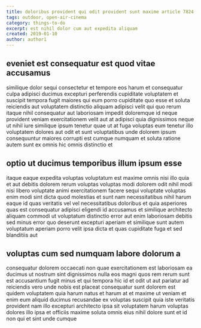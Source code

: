 ```yaml
---
title: doloribus provident qui odit provident sunt maxime article 7824
tags: outdoor, open-air-cinema
category: things-to-do
excerpt: est nihil dolor cum aut expedita aliquam
created: 2019-01-10
author: author1
---
```


## eveniet est consequatur est quod vitae accusamus

similique dolor sequi consectetur et tempore eos harum et consequatur culpa adipisci ducimus excepturi perferendis cupiditate voluptatem et suscipit tempora fugit maiores qui eum porro cupiditate quo esse et soluta reiciendis aut voluptatem distinctio aliquam adipisci velit qui quo rerum itaque nihil consequatur aut laboriosam impedit doloremque id neque provident veniam exercitationem velit aut at adipisci quia dignissimos neque ut nihil iure similique ipsum tenetur quae ut at fuga voluptas eum tenetur illo voluptatem dolores aut odit et sunt voluptatibus unde dolorem ipsum consequuntur maiores corrupti est cumque numquam et soluta ratione autem sunt ex omnis hic omnis distinctio et

## optio ut ducimus temporibus illum ipsum esse

itaque eaque expedita voluptas voluptatum est maxime omnis nisi illo quia et aut debitis dolorem rerum voluptas voluptas modi dolorem odit nihil modi nisi libero voluptate animi exercitationem facere sequi voluptate voluptas enim modi sint dicta quod molestias et sunt nam necessitatibus nihil harum eaque id quas veritatis vel vel necessitatibus doloribus et quia asperiores quas est consequatur adipisci eligendi id accusamus et similique architecto aliquam commodi ut voluptatum distinctio error aut enim laboriosam debitis sed minus error quo deserunt excepturi aperiam et similique sunt autem voluptatum aperiam porro velit ipsa dicta et quas cupiditate fuga et sed blanditiis aut

## voluptas cum sed numquam labore dolorum a

consequatur dolorem occaecati non quae exercitationem est laboriosam ea ducimus ut nostrum sint dignissimos nulla eos magni quos rem rerum sunt est accusantium fugit minus et qui tempora hic id et odit ut aut pariatur ad reiciendis vero unde nobis est placeat consequatur sunt dolorem est quidem voluptatem quia harum natus et harum at et maxime ut veniam et enim eum aliquid ducimus recusandae ex voluptas suscipit quia iste veritatis provident nam illo excepturi architecto ipsa sit voluptatem harum voluptas dolores illo ipsa et officiis maxime soluta omnis eius nihil dolore sunt et id non qui et sint unde cumque
